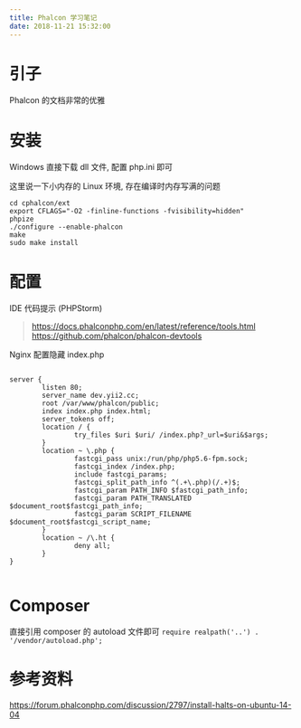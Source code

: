 ```yaml
---
title: Phalcon 学习笔记
date: 2018-11-21 15:32:00
---
```

# 引子 #

Phalcon 的文档非常的优雅

# 安装 #

Windows 直接下载 dll 文件, 配置 php.ini 即可

这里说一下小内存的 Linux 环境, 存在编译时内存写满的问题

```
cd cphalcon/ext
export CFLAGS="-O2 -finline-functions -fvisibility=hidden"
phpize 
./configure --enable-phalcon
make
sudo make install
```

# 配置 #

IDE 代码提示 (PHPStorm)

> https://docs.phalconphp.com/en/latest/reference/tools.html
> https://github.com/phalcon/phalcon-devtools

Nginx 配置隐藏 index.php

```

server {
        listen 80;
        server_name dev.yii2.cc;
        root /var/www/phalcon/public;
        index index.php index.html;
        server_tokens off;
        location / {
                try_files $uri $uri/ /index.php?_url=$uri&$args;
        }
        location ~ \.php {
                fastcgi_pass unix:/run/php/php5.6-fpm.sock;
                fastcgi_index /index.php;
                include fastcgi_params;
                fastcgi_split_path_info ^(.+\.php)(/.+)$;
                fastcgi_param PATH_INFO $fastcgi_path_info;
                fastcgi_param PATH_TRANSLATED $document_root$fastcgi_path_info;
                fastcgi_param SCRIPT_FILENAME $document_root$fastcgi_script_name;
        }
        location ~ /\.ht {
                deny all;
        }
}


```

# Composer #


直接引用 composer 的 autoload 文件即可
`require realpath('..') . '/vendor/autoload.php';`




# 参考资料 #

https://forum.phalconphp.com/discussion/2797/install-halts-on-ubuntu-14-04
